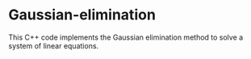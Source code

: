 # Gaussian-elimination
This C++ code implements the Gaussian elimination method to solve a system of linear equations.
